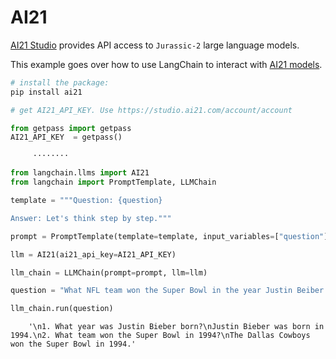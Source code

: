 # AI21

[AI21 Studio](https://docs.ai21.com/) provides API access to `Jurassic-2` large language models.

This example goes over how to use LangChain to interact with [AI21 models](https://docs.ai21.com/docs/jurassic-2-models).

<!-- WARNING: THIS FILE WAS AUTOGENERATED! DO NOT EDIT! Instead, edit the notebook w/the location & name as this file. -->


```bash
# install the package:
pip install ai21
```


```python
# get AI21_API_KEY. Use https://studio.ai21.com/account/account

from getpass import getpass
AI21_API_KEY  = getpass()
```

<CodeOutputBlock lang="python">

```
     ········
```

</CodeOutputBlock>


```python
from langchain.llms import AI21
from langchain import PromptTemplate, LLMChain
```


```python
template = """Question: {question}

Answer: Let's think step by step."""

prompt = PromptTemplate(template=template, input_variables=["question"])
```


```python
llm = AI21(ai21_api_key=AI21_API_KEY)
```


```python
llm_chain = LLMChain(prompt=prompt, llm=llm)
```


```python
question = "What NFL team won the Super Bowl in the year Justin Beiber was born?"

llm_chain.run(question)
```

<CodeOutputBlock lang="python">

```
    '\n1. What year was Justin Bieber born?\nJustin Bieber was born in 1994.\n2. What team won the Super Bowl in 1994?\nThe Dallas Cowboys won the Super Bowl in 1994.'
```

</CodeOutputBlock>
